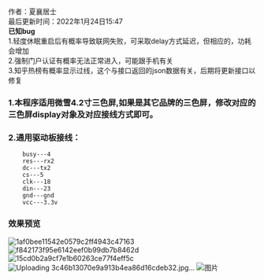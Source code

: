  作者：夏襄居士<br>
  最后更新时间：2022年1月24日15:47<br>
  **已知bug**<br>
        1.轻度休眠重启后有概率导致联网失败，可采取delay方式延迟，但相应的，功耗会增加<br>
        2.强制门户认证有概率无法正常进入，可能跟手机有关<br>
        3.知乎热榜有概率显示过线，这个与接口返回的json数据有关，后期将更新接口以修复<br>
  ### 1.本程序适用微雪4.2寸三色屏,如果是其它品牌的三色屏，修改对应的三色屏display对象及对应接线方式即可。
  ### 2.通用驱动板接线：
        busy---4
        res---rx2
        dc---tx2
        cs---5
        clk---18
        din---23
        gnd---gnd
        vcc---3.3v
        
       
   ### 效果预览
   
  ![1af0bee11542e0579c2ff4943c47163](https://user-images.githubusercontent.com/32239713/151149910-c088d367-e442-4a41-b298-82bd4fbae2c5.jpg)
![f842173f95e6142eef0b99db7b8462d](https://user-images.githubusercontent.com/32239713/151149918-8236e788-cae0-4abc-b710-c04b2347994e.jpg)
![15cd0b2a9cf7e1b60263ce77f4eff5c](https://user-images.githubusercontent.com/32239713/151150139-ccc7a3f2-4db1-4eb9-90e7-21421451060e.jpg)
![Uploading 3c46b13070e9a913b4ea86d16cdeb32.jpg…]()
![图片](https://user-images.githubusercontent.com/32239713/151153571-9d4c58d6-e5b2-4a16-8c9d-78818740d7ac.png)
